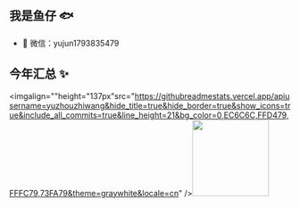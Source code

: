 ## 我是鱼仔 🐟

- 💬 微信：yujun1793835479


## 今年汇总 ✨

<imgalign=""height="137px"src="https://githubreadmestats.vercel.app/apiusername=yuzhouzhiwang&hide_title=true&hide_border=true&show_icons=true&include_all_commits=true&line_height=21&bg_color=0,EC6C6C,FFD479,FFFC79,73FA79&theme=graywhite&locale=cn" /><img align="" height="137px" src="https://github-readme-stats.vercel.app/api/top-langs/?username=yuzhouzhiwang&hide_title=true&hide_border=true&layout=compact&bg_color=0,73FA79,73FDFF,D783FF&theme=graywhite&locale=cn" />

